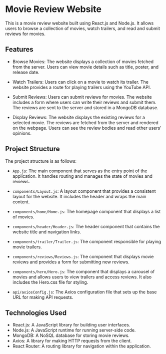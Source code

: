 # Movie Review Website

This is a movie review website built using React.js and Node.js. It allows users to browse a collection of movies, watch trailers, and read and submit reviews for movies.

## Features

- Browse Movies: The website displays a collection of movies fetched from the server. Users can view movie details such as title, poster, and release date.

- Watch Trailers: Users can click on a movie to watch its trailer. The website provides a route for playing trailers using the YouTube API.

- Submit Reviews: Users can submit reviews for movies. The website includes a form where users can write their reviews and submit them. The reviews are sent to the server and stored in a MongoDB database.

- Display Reviews: The website displays the existing reviews for a selected movie. The reviews are fetched from the server and rendered on the webpage. Users can see the review bodies and read other users' opinions.

## Project Structure

The project structure is as follows:

- `App.js`: The main component that serves as the entry point of the application. It handles routing and manages the state of movies and reviews.

- `components/Layout.js`: A layout component that provides a consistent layout for the website. It includes the header and wraps the main content.

- `components/home/Home.js`: The homepage component that displays a list of movies.

- `components/header/Header.js`: The header component that contains the website title and navigation links.

- `components/trailer/Trailer.js`: The component responsible for playing movie trailers.

- `components/reviews/Reviews.js`: The component that displays movie reviews and provides a form for submitting new reviews.

- `components/hero/Hero.js`: The component that displays a carousel of movies and allows users to view trailers and access reviews. It also includes the Hero.css file for styling.

- `api/axiosConfig.js`: The Axios configuration file that sets up the base URL for making API requests.

## Technologies Used

- React.js: A JavaScript library for building user interfaces.
- Node.js: A JavaScript runtime for running server-side code.
- MongoDB: A NoSQL database for storing movie reviews.
- Axios: A library for making HTTP requests from the client.
- React Router: A routing library for navigation within the application.